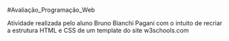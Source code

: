 #Avaliação_Programação_Web

Atividade realizada pelo aluno Bruno Bianchi Pagani com o intuito de recriar a estrutura HTML e CSS de um template
do site w3schools.com